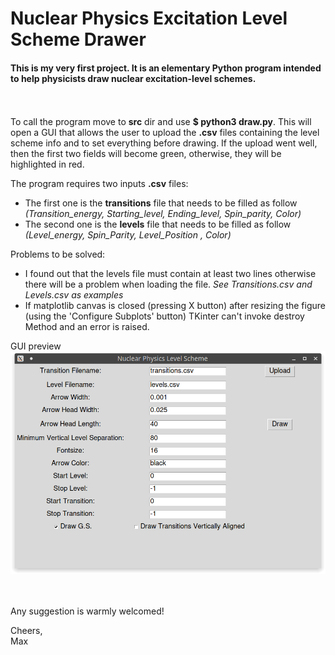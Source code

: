 # Nuclear Physics Excitation Level Scheme Drawer

#### This is my very first project. It is an elementary Python program intended to help physicists draw nuclear excitation-level schemes.
\
\
To call the program move to **src** dir and use **$ python3 draw.py**. This will open a GUI that allows the user to upload the **.csv** files containing the level scheme info and to set everything before drawing.
If the upload went well, then the first two fields will become green, otherwise, they will be highlighted in red.


The program requires two inputs **.csv** files:

- The first one is the **transitions** file that needs to be filled as follow *(Transition_energy, Starting_level, Ending_level, Spin_parity, Color)*
- The second one is the **levels** file that needs to be filled as follow *(Level_energy, Spin_Parity, Level_Position , Color)*
    
Problems to be solved:

- I found out that the levels file must contain at least two lines otherwise there will be a problem when loading the file.
   *See Transitions.csv and Levels.csv as examples*
- If matplotlib canvas is closed (pressing X button) after resizing the figure (using the 'Configure Subplots' button) TKinter can't invoke destroy Method and an error is raised. 

GUI preview
![GUI preview](https://github.com/MassiGitRep/Level-Scheme-Drawer-for-Nuclear-Physics/blob/main/images/GUI_new.png)

\
\
Any suggestion is warmly welcomed!

Cheers,
\
Max
